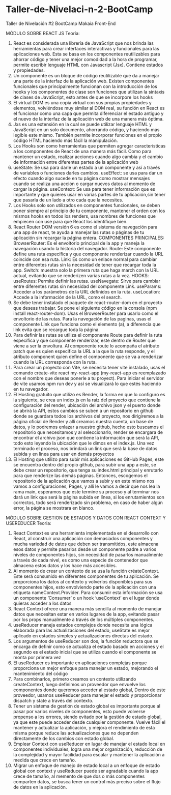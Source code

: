 # Taller-de-Nivelaci-n-2-BootCamp
Taller de Nivelación #2 BootCamp Makaia Front-End 

MÓDULO SOBRE REACT JS
Teoría:
1. React es considerada una librería de JavaScript que nos brinda las herramientas para crear interfaces interactivas y funcionales para las aplicaciones web. Esta se basa en los componentes reutilizables para ahorrar código y tener una mejor comodidad a la hora de programar, permite escribir lenguaje HTML con Javascript (Jsx). Contiene estados y propiedades. 
2. Un componente es un bloque de código reutilizable que da a manejar una parte de la interfaz de la aplicación web. 
Existen componentes funcionales que principalmente funcionan con la introducción de los hooks y los componentes de clase son funciones que utilizan la sintaxis de clases de JavaScript, esto antes de que se incorpore los hooks
3. El virtual DOM es una copia virtual con sus propias propiedades y elementos, volviéndose muy similar al DOM real, su función en React es el funcionar como una capa que permita diferenciar el estado antiguo y el nuevo de la interfaz de la aplicación web de una manera más óptima.
4. Jxs es una extensión en la cual se puede utilizar lenguaje HTML y JavaScript en un solo documento, ahorrando código, y haciendo más legible este mismo. También permite incorporar funciones en el propio código HTML haciendo más fácil la manipulación.
5. Los Hooks son como herramientas que permiten agregar características a los componentes de React de una manera más fácil. Como para mantener un estado, realizar acciones cuando algo cambia y el cambio de información entre diferentes partes de la aplicación web
6. useState: Se usa para darle un estado a un componente y así a través de variables o funciones darles cambios. 
useEffect: se usa para dar un efecto cuando algo sucede en tu página como mostrar mensajes cuando se realiza una acción o cargar nuevos datos al momento de cargar la página.
useContext: Se usa para tener información que es importante y que quieres usar en varias partes de tu aplicación,sin tener que pasarla de un lado a otro cada que la necesites.
7. Los Hooks solo son utilizados en componentes funcionales, se deben poner siempre al principio de tu componente, mantener el orden con los mismos hooks en todos los renders, usa nombres de funciones que empiecen con use para que React los identifique bien.
8. React Router DOM versión 6 es como el sistema de navegación para una app de react, te ayuda a manejar las rutas o páginas de tu aplicación sin recargar la página entera.
COMPONENTES PRINCIPALES:
BrowserRouter: Es el envoltorio principal de la app y maneja la navegación usando la historia del navegador.
Route: Este componente define una ruta específica y que componente renderizar cuando la URL coincide con esa ruta.
Link: Es como un enlace normal para cambiar entre diferentes rutas sin la necesidad de tener que recargar toda la app.
Switch: muestra solo la primera ruta que  haga march con la URL actual, evitando que se renderizen varias rutas a la vez.
HOOKS:
useRoutes: Permite definir las rutas. 
useNavegate: Sirve para cambiar entre diferentes rutas sin necesidad del componente Link.
useParams: Acceder a los parámetros de la URL definidos en la ruta.
useLocation: Accede a la información de la URL, como el search. 
9. Se debe tener instalado el paquete de react-router-dom en el proyecto que deseas trabajar. Se pone el siguiente código en la consola (npm install react-router-dom). Usas el BrowserRouter para usarlo como el envoltorio de las rutas. Para la navegación de las paginas, usas el componente Link que funciona como el elemento (a), a diferencia que link evita que se recargue toda la página.
10. Para definir las rutas se utiliza el componente Route para definir la ruta específica y que componente renderizar, este dentro de Router que viene a ser la envoltura.
Al componente route lo acompaña el atributo patch que es quien especifica la URL a la que la ruta responde, y el atributo component quien define el componente que se va a renderizar cuando la URL corresponda con la ruta. 
11. Para crear un proyecto con Vite, se necesita tener vite instalado, usas el comando créate-vite react my-react-app (my-react-app es reemplazado con el nombre que deseas ponerle a tu proyect). Para iniciar el servidor de vite usamos npm run dev y así se visualizará lo que estés haciendo en tu navegador. 
12. El Hosting gratuito que utilizo es Render, la forma en que lo configuro es la siguiente, se crea un index.js en la raíz del proyecto que contiene la configuración del render, ubicación del archivo json y el puerto donde se abrirá la API, estos cambios se suben a un repositorio en github donde se guardara todos los archivos del proyecto, nos dirigiremos a la página oficial de Render y allí creamos nuestra cuenta, un base de datos, y lo podremos enlazar a nuestro github, hecho esto buscamos el repositorio que necesitamos y al seleccionarlo, render se encargara de encontrar el archivo json que contiene la información que será la API, todo esto leyendo la ubicación que le dimos en el index.js. Una vez terminado el proceso, nos brindará un link que será la base de datos subida y en línea para usar en demás proyectos 
13. El Hosting que utilizo para subir mis aplicaciones es GitHub Pages, este se encuentra dentro del propio github, para subir una app a este, se debe crear un repositorio, que tenga su index.html principal y enrutarlo para que renderize las demás páginas. Entonces, escogemos el repositorio de la aplicación que vamos a subir y en este mismo nos vamos a configuraciones, Pages, y allí le vamos a decir que nos lea la rama main, esperamos que este termine su proceso y al terminar nos dará un link que será la página subida en línea, si los enrutamientos son correctos, todo será renderizado sin problema, en caso de haber algún error, la página se mostrara en blanco.

MÓDULO SOBRE GESTION DE ESTADOS Y DATOS CON REACT CONTEXT Y USEREDUCER
Teoria:
1. React Context es una herramienta implementada en el desarrollo con React, al construir una aplicación con demasiados componentes y mucha variedad de datos que deben ser transmitidos, este almacena esos datos y permite pasarlos desde un componente padre a varios niveles de componentes hijos, sin necesidad de pasarlos manualmente a través de cada nivel, es como una especie de contenedor que almacena estos datos y los hace más accesibles.
2. Al momento de crear un contexto de se usa la función créateContext. Este será consumido en diferentes componentes de tu aplicación. Se proporciona los datos al contexto y volverlos disponibles para sus componentes hijos, esto envolviendo parte de la aplicación con una etiqueta nameContext.Provider. Para consumir esta información se usa un componente ‘Consumer’ o un hook ‘useContext’ en el lugar donde quieras acceder a los datos 
3. React Context ofrece una manera más sencilla al momento de manejar datos que necesitan estar en varios lugares de la app, evitando pasar por los props manualmente a través de los múltiples componentes. 
4. useReducer maneja estados complejos donde necesita una lógica elaborada para las actualizaciones del estado, useState es mejor aplicado en estados simples y actualizaciones directas del estado. 
5. Los argumentos de useReducer son dos, la función reductora que se encarga de definir como se actualiza el estado basado en acciones y el segundo es el estado inicial que se utiliza cuando el componente se monta por primera vez
6. El useReducer es importante en aplicaciones complejas porque proporciona un mejor enfoque para manejar un estado, mejorando el mantenimiento del código
7. Para combinarlos, primero creamos un contexto utilizando createContext, luego definimos un proveedor que envuelve los componentes donde queremos acceder al estado global, Dentro de este proveedor, usamos useReducer para manejar el estado y proporcionar dispatch y state a través del contexto.
8. Tener un sistema de gestión de estado global es importante porque al pasar por varios niveles de componentes, esto puede volverse propenso a los errores, siendo evitado por la gestión de estado global, ya que este puede acceder desde cualquier componente. Vuelve fácil el mantener y actualizar la aplicación, y mejora el rendimiento de esta misma porque reduce las actualizaciones que no dependen directamente de los cambios con estado global.
9. Emplear Context con useReducer en lugar de manejar el estado local en componentes individuales, logra una mejor organización, reducción de la complejidad y mayor facilidad para escalar y mantener la aplicación a medida que crece en tamaño.
10. Migrar un enfoque de manejo de estado local a un enfoque de estado global con context y useReducer puede ser agradable cuando la app crece de tamaño, al memento de que dos o más componentes comparten datos, se busca tener un control más preciso sobre el flujo de datos en la aplicación.
